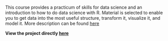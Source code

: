 This course provides a practicum of skills for data science and an introduction to how to do data science with R. 
Material is selected to enable you to get data into the most useful structure, transform it, visualize it, and model it. 
More description can be found [here](https://atlas.emory.edu/)

**View the project directly [here](https://htmlpreview.github.io/?https://github.com/jinisrighthere/School/blob/main/Codes/QTM%20151/Final-project-151.html)**
